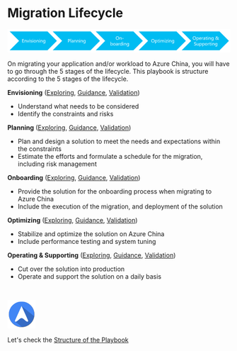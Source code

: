 <properties
	pageTitle="Global Customer Playbook migration-lifecycle | Azure"
	description="Global Customer Playbook migration-lifecycle"
	services="global-customer-playbook"
	documentationCenter=""
	authors="jtong"
	manager="edwinc"
	editor=""
	tags="global-customer-playbook"/>

<tags
	ms.service="global-customer-playbook"
	ms.workload=""
	ms.tgt_pltfrm=""
	ms.devlang="na"
	ms.topic="article"
	ms.date="12/26/2016"
	wacn.date="12/26/2016"
	wacn.lang="en" 
	ms.author="jtong"/>


# Migration Lifecycle

![Envisioning](./media/lifecycle.png)

On migrating your application and/or workload to Azure China, you will have to go through the 5 stages of the lifecycle.
This playbook is structure according to the 5 stages of the lifecycle.

**Envisioning** ([Exploring](/solutions/global-customer/envisioning/explore/policies/), 
[Guidance](/solutions/global-customer/envisioning/guidance/policies/), 
[Validation](/solutions/global-customer/envisioning/validate/))

- Understand what needs to be considered
- Identify the constraints and risks
 
**Planning** ([Exploring](/solutions/global-customer/planning/explore/policies/), 
[Guidance](/solutions/global-customer/planning/guidance/policies/), 
[Validation](/solutions/global-customer/planning/validate/))

- Plan and design a solution to meet the needs and expectations within the constraints
- Estimate the efforts and formulate a schedule for the migration, including risk management
 
**Onboarding** ([Exploring](/solutions/global-customer/onboarding/explore/policies/), 
[Guidance](/solutions/global-customer/onboarding/guidance/policies/), 
[Validation](/solutions/global-customer/onboarding/validate/))

- Provide the solution for the onboarding process when migrating to Azure China
- Include the execution of the migration, and deployment of the solution
 
**Optimizing** ([Exploring](/solutions/global-customer/optimizing/explore/policies/), 
[Guidance](/solutions/global-customer/optimizing/guidance/policies/), 
[Validation](/solutions/global-customer/optimizing/validate/))

- Stabilize and optimize the solution on Azure China
- Include performance testing and system tuning
 
**Operating & Supporting** ([Exploring](/solutions/global-customer/operating-supporting/explore/policies/), 
[Guidance](/solutions/global-customer/operating-supporting/guidance/policies/), 
[Validation](/solutions/global-customer/operating-supporting/validate/))

- Cut over the solution into production
- Operate and support the solution on a daily basis

</br>

![navigation](./media/navigation.png)

Let's check the [Structure of the Playbook](/solutions/global-customer/structure-of-playbook/)